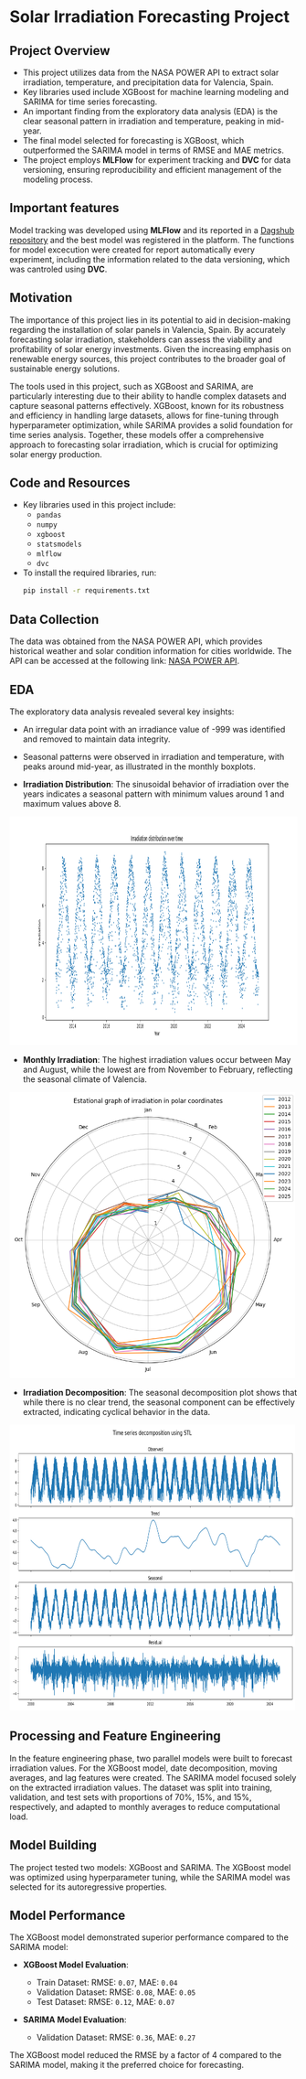 # Solar Irradiation Forecasting Project

## Project Overview

- This project utilizes data from the NASA POWER API to extract solar irradiation, temperature, and precipitation data for Valencia, Spain.
- Key libraries used include XGBoost for machine learning modeling and SARIMA for time series forecasting.
- An important finding from the exploratory data analysis (EDA) is the clear seasonal pattern in irradiation and temperature, peaking in mid-year.
- The final model selected for forecasting is XGBoost, which outperformed the SARIMA model in terms of RMSE and MAE metrics.
- The project employs **MLFlow** for experiment tracking and **DVC** for data versioning, ensuring reproducibility and efficient management of the modeling process.

## Important features

Model tracking was developed using **MLFlow** and its reported in a [Dagshub repository](https://dagshub.com/JohnQuintero08/solar_panel_performance_forecasting) and the best model was registered in the platform. The functions for model excecution were created for report automatically every experiment, including the information related to the data versioning, which was cantroled using **DVC**.

## Motivation

The importance of this project lies in its potential to aid in decision-making regarding the installation of solar panels in Valencia, Spain. By accurately forecasting solar irradiation, stakeholders can assess the viability and profitability of solar energy investments. Given the increasing emphasis on renewable energy sources, this project contributes to the broader goal of sustainable energy solutions.

The tools used in this project, such as XGBoost and SARIMA, are particularly interesting due to their ability to handle complex datasets and capture seasonal patterns effectively. XGBoost, known for its robustness and efficiency in handling large datasets, allows for fine-tuning through hyperparameter optimization, while SARIMA provides a solid foundation for time series analysis. Together, these models offer a comprehensive approach to forecasting solar irradiation, which is crucial for optimizing solar energy production.

## Code and Resources

- Key libraries used in this project include:
  - `pandas`
  - `numpy`
  - `xgboost`
  - `statsmodels`
  - `mlflow`
  - `dvc`
- To install the required libraries, run:
  ```bash
  pip install -r requirements.txt
  ```

## Data Collection

The data was obtained from the NASA POWER API, which provides historical weather and solar condition information for cities worldwide. The API can be accessed at the following link: [NASA POWER API](https://power.larc.nasa.gov/api/temporal/daily/point).

## EDA

The exploratory data analysis revealed several key insights:

- An irregular data point with an irradiance value of -999 was identified and removed to maintain data integrity.
- Seasonal patterns were observed in irradiation and temperature, with peaks around mid-year, as illustrated in the monthly boxplots.

- **Irradiation Distribution**: The sinusoidal behavior of irradiation over the years indicates a seasonal pattern with minimum values around 1 and maximum values above 8.

<img src="data/plots/irradiation_distribution_from_2012.png" alt="Irradiation Distribution" width="900" height="400"/>

- **Monthly Irradiation**: The highest irradiation values occur between May and August, while the lowest are from November to February, reflecting the seasonal climate of Valencia.

<img src="data/plots/monthly_irradiation_distribution.png" alt="Monthly Irradiation" width="500" height="500"/>

- **Irradiation Decomposition**: The seasonal decomposition plot shows that while there is no clear trend, the seasonal component can be effectively extracted, indicating cyclical behavior in the data.

<img src="data/plots/seasonal_decomposition_irradiation.png" alt="Irradiation Decomposition" width="500" height="500"/>

## Processing and Feature Engineering

In the feature engineering phase, two parallel models were built to forecast irradiation values. For the XGBoost model, date decomposition, moving averages, and lag features were created. The SARIMA model focused solely on the extracted irradiation values. The dataset was split into training, validation, and test sets with proportions of 70%, 15%, and 15%, respectively, and adapted to monthly averages to reduce computational load.

## Model Building

The project tested two models: XGBoost and SARIMA. The XGBoost model was optimized using hyperparameter tuning, while the SARIMA model was selected for its autoregressive properties.

## Model Performance

The XGBoost model demonstrated superior performance compared to the SARIMA model:

- **XGBoost Model Evaluation**:

  - Train Dataset: RMSE: `0.07`, MAE: `0.04`
  - Validation Dataset: RMSE: `0.08`, MAE: `0.05`
  - Test Dataset: RMSE: `0.12`, MAE: `0.07`

- **SARIMA Model Evaluation**:
  - Validation Dataset: RMSE: `0.36`, MAE: `0.27`

The XGBoost model reduced the RMSE by a factor of 4 compared to the SARIMA model, making it the preferred choice for forecasting.

